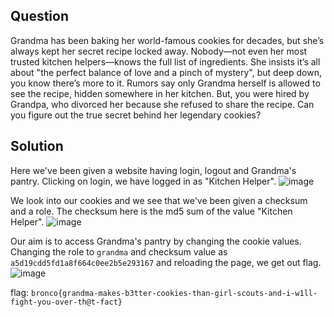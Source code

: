 ## Question
Grandma has been baking her world-famous cookies for decades, but she’s always kept her secret recipe locked away. Nobody—not even her most trusted kitchen helpers—knows the full list of ingredients.
She insists it’s all about "the perfect balance of love and a pinch of mystery", but deep down, you know there’s more to it. Rumors say only Grandma herself is allowed to see the recipe, hidden somewhere in her kitchen.
But, you were hired by Grandpa, who divorced her because she refused to share the recipe. Can you figure out the true secret behind her legendary cookies?

## Solution
Here we've been given a website having login, logout and Grandma's pantry. Clicking on login, we have logged in as "Kitchen Helper".
![image](https://github.com/user-attachments/assets/421113e8-8e52-4daf-a34e-5a1d6c2d5913)

We look into our cookies and we see that we've been given a checksum and a role. The checksum here is the md5 sum of the value "Kitchen Helper".
![image](https://github.com/user-attachments/assets/dd9902a1-bb5f-4fc0-b6ff-1b1f47f462fc)

Our aim is to access Grandma's pantry by changing the cookie values.\
Changing the role to `grandma` and checksum value as `a5d19cdd5fd1a8f664c0ee2b5e293167` and reloading the page, we get out flag.
![image](https://github.com/user-attachments/assets/50cbc33b-7a69-4c15-a3ba-9460f577731f)

flag: `bronco{grandma-makes-b3tter-cookies-than-girl-scouts-and-i-w1ll-fight-you-over-th@t-fact}`

